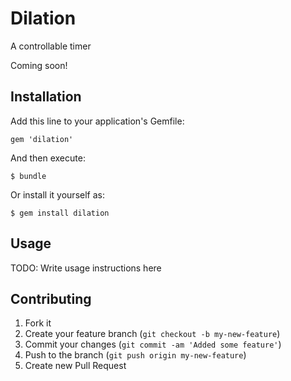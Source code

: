 # Dilation

A controllable timer

Coming soon!

## Installation

Add this line to your application's Gemfile:

    gem 'dilation'

And then execute:

    $ bundle

Or install it yourself as:

    $ gem install dilation

## Usage

TODO: Write usage instructions here

## Contributing

1. Fork it
2. Create your feature branch (`git checkout -b my-new-feature`)
3. Commit your changes (`git commit -am 'Added some feature'`)
4. Push to the branch (`git push origin my-new-feature`)
5. Create new Pull Request
